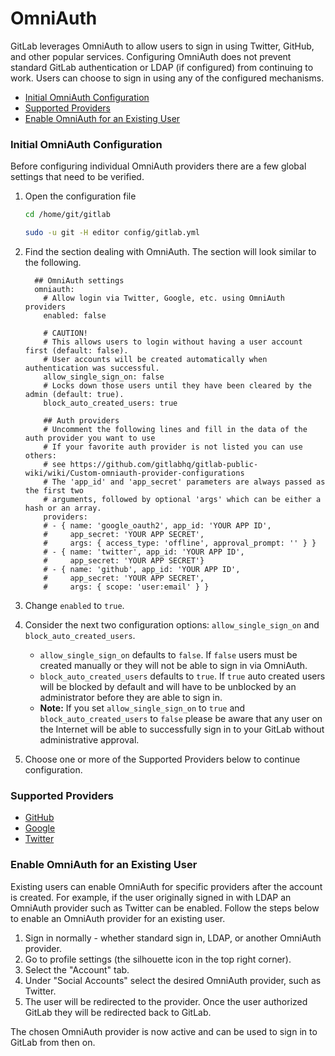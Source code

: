# OmniAuth

GitLab leverages OmniAuth to allow users to sign in using Twitter, GitHub, and other popular services. Configuring
OmniAuth does not prevent standard GitLab authentication or LDAP (if configured) from continuing to work. Users can
choose to sign in using any of the configured mechanisms.

+ [Initial OmniAuth Configuration](#initial-omniauth-configuration)
+ [Supported Providers](#supported-providers)
+ [Enable OmniAuth for an Existing User](#enable-omniauth-for-an-existing-user)

### Initial OmniAuth Configuration

Before configuring individual OmniAuth providers there are a few global settings that need to be verified.

1. Open the configuration file<br />

    ```sh
    cd /home/git/gitlab

    sudo -u git -H editor config/gitlab.yml
    ```

2. Find the section dealing with OmniAuth. The section will look similar to the following.<br />
    ```
      ## OmniAuth settings
      omniauth:
        # Allow login via Twitter, Google, etc. using OmniAuth providers
        enabled: false

        # CAUTION!
        # This allows users to login without having a user account first (default: false).
        # User accounts will be created automatically when authentication was successful.
        allow_single_sign_on: false
        # Locks down those users until they have been cleared by the admin (default: true).
        block_auto_created_users: true

        ## Auth providers
        # Uncomment the following lines and fill in the data of the auth provider you want to use
        # If your favorite auth provider is not listed you can use others:
        # see https://github.com/gitlabhq/gitlab-public-wiki/wiki/Custom-omniauth-provider-configurations
        # The 'app_id' and 'app_secret' parameters are always passed as the first two
        # arguments, followed by optional 'args' which can be either a hash or an array.
        providers:
        # - { name: 'google_oauth2', app_id: 'YOUR APP ID',
        #     app_secret: 'YOUR APP SECRET',
        #     args: { access_type: 'offline', approval_prompt: '' } }
        # - { name: 'twitter', app_id: 'YOUR APP ID',
        #     app_secret: 'YOUR APP SECRET'}
        # - { name: 'github', app_id: 'YOUR APP ID',
        #     app_secret: 'YOUR APP SECRET',
        #     args: { scope: 'user:email' } }
    ```
3. Change `enabled` to `true`.
4. Consider the next two configuration options: `allow_single_sign_on` and `block_auto_created_users`.
    * `allow_single_sign_on` defaults to `false`. If `false` users must be created manually or they will not be able to
    sign in via OmniAuth.
    * `block_auto_created_users` defaults to `true`. If `true` auto created users will be blocked by default and will
    have to be unblocked by an administrator before they are able to sign in.
    * **Note:** If you set `allow_single_sign_on` to `true` and `block_auto_created_users` to `false` please be aware
    that any user on the Internet will be able to successfully sign in to your GitLab without administrative approval.
5. Choose one or more of the Supported Providers below to continue configuration.

### Supported Providers

+ [GitHub](github.md)
+ [Google](google.md)
+ [Twitter](twitter.md)

### Enable OmniAuth for an Existing User

Existing users can enable OmniAuth for specific providers after the account is created. For example, if the user
originally signed in with LDAP an OmniAuth provider such as Twitter can be enabled. Follow the steps below to enable an
OmniAuth provider for an existing user.

1. Sign in normally - whether standard sign in, LDAP, or another OmniAuth provider.
2. Go to profile settings (the silhouette icon in the top right corner).
3. Select the "Account" tab.
4. Under "Social Accounts" select the desired OmniAuth provider, such as Twitter.
5. The user will be redirected to the provider. Once the user authorized GitLab they will be redirected back to GitLab.

The chosen OmniAuth provider is now active and can be used to sign in to GitLab from then on.
